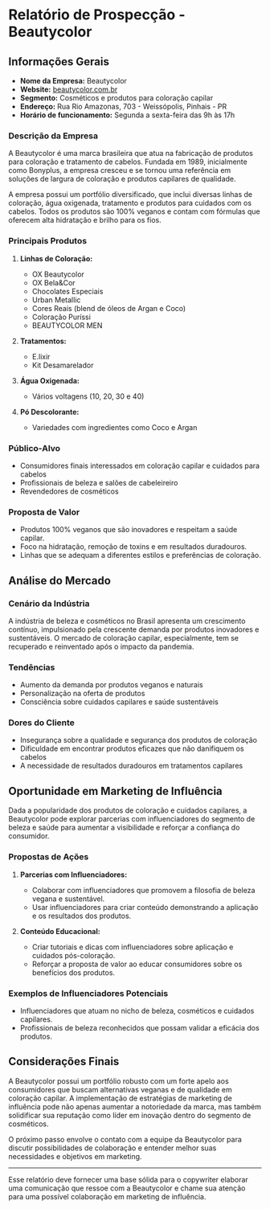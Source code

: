# Relatório de Prospecção - Beautycolor

## Informações Gerais

- **Nome da Empresa:** Beautycolor
- **Website:** [beautycolor.com.br](http://www.beautycolor.com.br)
- **Segmento:** Cosméticos e produtos para coloração capilar
- **Endereço:** Rua Rio Amazonas, 703 - Weissópolis, Pinhais - PR
- **Horário de funcionamento:** Segunda a sexta-feira das 9h às 17h

### Descrição da Empresa
A Beautycolor é uma marca brasileira que atua na fabricação de produtos para coloração e tratamento de cabelos. Fundada em 1989, inicialmente como Bonyplus, a empresa cresceu e se tornou uma referência em soluções de largura de coloração e produtos capilares de qualidade. 

A empresa possui um portfólio diversificado, que inclui diversas linhas de coloração, água oxigenada, tratamento e produtos para cuidados com os cabelos. Todos os produtos são 100% veganos e contam com fórmulas que oferecem alta hidratação e brilho para os fios.

### Principais Produtos
1. **Linhas de Coloração:**
   - OX Beautycolor 
   - OX Bela&Cor
   - Chocolates Especiais
   - Urban Metallic
   - Cores Reais (blend de óleos de Argan e Coco)
   - Coloração Puríssi
   - BEAUTYCOLOR MEN

2. **Tratamentos:**
   - E.lixir
   - Kit Desamarelador

3. **Água Oxigenada:**
   - Vários voltagens (10, 20, 30 e 40)

4. **Pó Descolorante:**
   - Variedades com ingredientes como Coco e Argan

### Público-Alvo
- Consumidores finais interessados em coloração capilar e cuidados para cabelos
- Profissionais de beleza e salões de cabeleireiro
- Revendedores de cosméticos

### Proposta de Valor
- Produtos 100% veganos que são inovadores e respeitam a saúde capilar.
- Foco na hidratação, remoção de toxins e em resultados duradouros.
- Linhas que se adequam a diferentes estilos e preferências de coloração.

## Análise do Mercado
### Cenário da Indústria
A indústria de beleza e cosméticos no Brasil apresenta um crescimento contínuo, impulsionado pela crescente demanda por produtos inovadores e sustentáveis. O mercado de coloração capilar, especialmente, tem se recuperado e reinventado após o impacto da pandemia. 

### Tendências
- Aumento da demanda por produtos veganos e naturais 
- Personalização na oferta de produtos
- Consciência sobre cuidados capilares e saúde sustentáveis

### Dores do Cliente
- Insegurança sobre a qualidade e segurança dos produtos de coloração
- Dificuldade em encontrar produtos eficazes que não danifiquem os cabelos
- A necessidade de resultados duradouros em tratamentos capilares

## Oportunidade em Marketing de Influência
Dada a popularidade dos produtos de coloração e cuidados capilares, a Beautycolor pode explorar parcerias com influenciadores do segmento de beleza e saúde para aumentar a visibilidade e reforçar a confiança do consumidor.

### Propostas de Ações
1. **Parcerias com Influenciadores:**
   - Colaborar com influenciadores que promovem a filosofia de beleza vegana e sustentável.
   - Usar influenciadores para criar conteúdo demonstrando a aplicação e os resultados dos produtos.

2. **Conteúdo Educacional:**
   - Criar tutoriais e dicas com influenciadores sobre aplicação e cuidados pós-coloração.
   - Reforçar a proposta de valor ao educar consumidores sobre os benefícios dos produtos.

### Exemplos de Influenciadores Potenciais
- Influenciadores que atuam no nicho de beleza, cosméticos e cuidados capilares.
- Profissionais de beleza reconhecidos que possam validar a eficácia dos produtos.

## Considerações Finais
A Beautycolor possui um portfólio robusto com um forte apelo aos consumidores que buscam alternativas veganas e de qualidade em coloração capilar. A implementação de estratégias de marketing de influência pode não apenas aumentar a notoriedade da marca, mas também solidificar sua reputação como líder em inovação dentro do segmento de cosméticos. 

O próximo passo envolve o contato com a equipe da Beautycolor para discutir possibilidades de colaboração e entender melhor suas necessidades e objetivos em marketing. 

---

Esse relatório deve fornecer uma base sólida para o copywriter elaborar uma comunicação que ressoe com a Beautycolor e chame sua atenção para uma possível colaboração em marketing de influência.